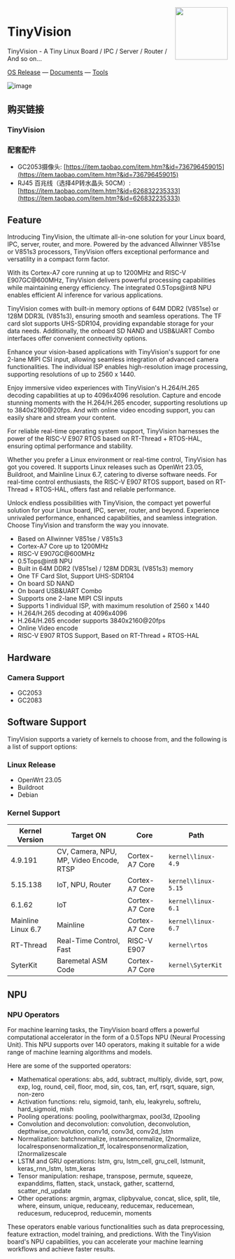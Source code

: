 <img src="https://i0.wp.com/www.oshwa.org/wp-content/uploads/2014/03/oshw-logo-100-px.png" align="right" width=120 />

# TinyVision

TinyVision - A Tiny Linux Board / IPC / Server / Router / And so on...

[OS Release](https://github.com/YuzukiHD/TinyVision/releases) — [Documents](https://yuzukihd.top/TinyVision/#/) — [Tools](https://github.com/YuzukiHD/TinyVision/blob/main/docs/tools/) 

![image](https://github.com/YuzukiHD/TinyVision/assets/12003087/2ace3c9f-f9e0-4670-8d4c-b11dd3ef262a)

## 购买链接

### TinyVision

### 配套配件

- GC2053摄像头: [https://item.taobao.com/item.htm?&id=736796459015](https://item.taobao.com/item.htm?&id=736796459015)
- RJ45 百兆线（选择4P转水晶头 50CM）: [https://item.taobao.com/item.htm?&id=626832235333](https://item.taobao.com/item.htm?&id=626832235333)

## Feature

Introducing TinyVision, the ultimate all-in-one solution for your Linux board, IPC, server, router, and more. Powered by the advanced Allwinner V851se or V851s3 processors, TinyVision offers exceptional performance and versatility in a compact form factor.

With its Cortex-A7 core running at up to 1200MHz and RISC-V E907GC@600MHz, TinyVision delivers powerful processing capabilities while maintaining energy efficiency. The integrated 0.5Tops@int8 NPU enables efficient AI inference for various applications.

TinyVision comes with built-in memory options of 64M DDR2 (V851se) or 128M DDR3L (V851s3), ensuring smooth and seamless operations. The TF card slot supports UHS-SDR104, providing expandable storage for your data needs. Additionally, the onboard SD NAND and USB&UART Combo interfaces offer convenient connectivity options.

Enhance your vision-based applications with TinyVision's support for one 2-lane MIPI CSI input, allowing seamless integration of advanced camera functionalities. The individual ISP enables high-resolution image processing, supporting resolutions of up to 2560 x 1440.

Enjoy immersive video experiences with TinyVision's H.264/H.265 decoding capabilities at up to 4096x4096 resolution. Capture and encode stunning moments with the H.264/H.265 encoder, supporting resolutions up to 3840x2160@20fps. And with online video encoding support, you can easily share and stream your content.

For reliable real-time operating system support, TinyVision harnesses the power of the RISC-V E907 RTOS based on RT-Thread + RTOS-HAL, ensuring optimal performance and stability.

Whether you prefer a Linux environment or real-time control, TinyVision has got you covered.  It supports Linux releases such as OpenWrt 23.05, Buildroot, and Mainline Linux 6.7, catering to diverse software needs.  For real-time control enthusiasts, the RISC-V E907 RTOS support, based on RT-Thread + RTOS-HAL, offers fast and reliable performance.

Unlock endless possibilities with TinyVision, the compact yet powerful solution for your Linux board, IPC, server, router, and beyond. Experience unrivaled performance, enhanced capabilities, and seamless integration. Choose TinyVision and transform the way you innovate.

- Based on Allwinner V851se / V851s3 
- Cortex-A7 Core up to 1200MHz 
- RISC-V E907GC@600MHz
- 0.5Tops@int8 NPU
- Built in 64M DDR2 (V851se) / 128M DDR3L (V851s3) memory
- One TF Card Slot, Support UHS-SDR104
- On board SD NAND
- On board USB&UART Combo
- Supports one 2-lane MIPI CSI inputs
- Supports 1 individual ISP, with maximum resolution of 2560 x 1440
- H.264/H.265 decoding at 4096x4096
- H.264/H.265 encoder supports 3840x2160@20fps
- Online Video encode
- RISC-V E907 RTOS Support, Based on RT-Thread + RTOS-HAL

## Hardware 

### Camera Support

- GC2053
- GC2083

## Software Support

TinyVision supports a variety of kernels to choose from, and the following is a list of support options:

### Linux Release

- OpenWrt 23.05
- Buildroot
- Debian

### Kernel Support

| Kernel Version     | Target ON                               | Core           | Path                |
| ------------------ | --------------------------------------- | -------------- | ------------------- |
| 4.9.191            | CV, Camera, NPU, MP, Video Encode, RTSP | Cortex-A7 Core | `kernel\linux-4.9`  |
| 5.15.138           | IoT, NPU, Router                        | Cortex-A7 Core | `kernel\linux-5.15` |
| 6.1.62             | IoT                                     | Cortex-A7 Core | `kernel\linux-6.1`  |
| Mainline Linux 6.7 | Mainline                                | Cortex-A7 Core | `kernel\linux-6.7`  |
| RT-Thread          | Real-Time Control, Fast                 | RISC-V E907    | `kernel\rtos`       |
| SyterKit           | Baremetal ASM Code                      | Cortex-A7 Core | `kernel\SyterKit`   |

## NPU

### NPU Operators

For machine learning tasks, the TinyVision board offers a powerful computational accelerator in the form of a 0.5Tops NPU (Neural Processing Unit). This NPU supports over 140 operators, making it suitable for a wide range of machine learning algorithms and models.

Here are some of the supported operators:

- Mathematical operations: abs, add, subtract, multiply, divide, sqrt, pow, exp, log, round, ceil, floor, mod, sin, cos, tan, erf, rsqrt, square, sign, non-zero
- Activation functions: relu, sigmoid, tanh, elu, leakyrelu, softrelu, hard_sigmoid, mish
- Pooling operations: pooling, poolwithargmax, pool3d, l2pooling
- Convolution and deconvolution: convolution, deconvolution, depthwise_convolution, conv1d, conv3d, conv2d_lstm
- Normalization: batchnormalize, instancenormalize, l2normalize, localresponsenormalization_tf, localresponsenormalization, l2normalizescale
- LSTM and GRU operations: lstm, gru, lstm_cell, gru_cell, lstmunit, keras_rnn_lstm, lstm_keras
- Tensor manipulation: reshape, transpose, permute, squeeze, expanddims, flatten, stack, unstack, gather, scatternd, scatter_nd_update
- Other operations: argmin, argmax, clipbyvalue, concat, slice, split, tile, where, einsum, unique, reduceany, reducemax, reducemean, reducesum, reduceprod, reducemin, moments

These operators enable various functionalities such as data preprocessing, feature extraction, model training, and predictions. With the TinyVision board's NPU capabilities, you can accelerate your machine learning workflows and achieve faster results.



